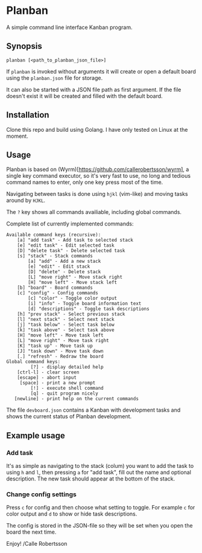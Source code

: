 # Planban

A simple command line interface Kanban program.

## Synopsis

    planban [<path_to_planban_json_file>]

If `planban` is invoked without arguments it will create or open a
default board using the `planban.json` file for storage.

It can also be started with a JSON file path as first argument. If the
file doesn't exist it will be created and filled with the default board.

## Installation

Clone this repo and build using Golang. I have only tested on Linux at
the moment.

## Usage

Planban is based on (Wyrm)[https://github.com/callerobertsson/wyrm], a
single key command executor, so it's very fast to use, no long and
tedious command names to enter, only one key press most of the time.

Navigating between tasks is done using `hjkl` (vim-like) and moving
tasks around by `HJKL`.

The `?` key shows all commands availiable, including global commands.

Complete list of currently implemented commands:
```
Available command keys (recursive):
    [a] "add task" - Add task to selected stack
    [e] "edit task" - Edit selected task
    [D] "delete task" - Delete selected task
    [s] "stack" - Stack commands
        [a] "add" - Add a new stack
        [e] "edit" - Edit stack
        [D] "delete" - Delete stack
        [L] "move right" - Move stack right
        [H] "move left" - Move stack left
    [b] "board" - Board commands
    [c] "config" - Config commands
        [c] "color" - Toggle color output
        [i] "info" - Toggle board information text
        [d] "descriptions" - Toggle task descriptions
    [h] "prev stack" - Select previous stack
    [l] "next stack" - Select next stack
    [j] "task below" - Select task below
    [k] "task above" - Select task above
    [H] "move left" - Move task left
    [L] "move right" - Move task right
    [K] "task up" - Move task up
    [J] "task down" - Move task down
    [.] "refresh" - Redraw the board
Global command keys:
         [?] - display detailed help
    [ctrl-l] - clear screen
    [escape] - abort input
     [space] - print a new prompt
         [!] - execute shell command
         [q] - quit program nicely
   [newline] - print help on the current commands
```

The file `devboard.json` contains a Kanban with development tasks and
shows the current status of Planban development.

## Example usage

### Add task

It's as simple as navigating to the stack (colum) you want to add the task to
using `h` and `l`, then pressing `a` for "add task", fill out the name
and optional description. The new task should appear at the bottom of
the stack.

### Change config settings

Press `c` for config and then choose what setting to toggle. For example `c` for
color output and `d` to show or hide task descriptions.

The config is stored in the JSON-file so they will be set when you open
the board the next time.

Enjoy!
/Calle Robertsson


